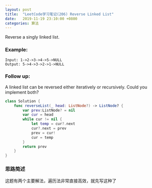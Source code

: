 ```yaml
---
layout: post
title:  "LeetCode学习笔记(206) Reverse Linked List"
date:   2019-11-19 23:10:00 +0800
categories: 算法
---
```


Reverse a singly linked list.

### Example:

```
Input: 1->2->3->4->5->NULL
Output: 5->4->3->2->1->NULL
```

### Follow up:

A linked list can be reversed either iteratively or recursively. Could you implement both?

```swift
class Solution {
    func reverseList(_ head: ListNode?) -> ListNode? {
        var prev:ListNode? = nil
        var cur = head
        while cur != nil {
            let temp = cur?.next
            cur?.next = prev
            prev = cur!
            cur = temp
        }
        return prev
    }
}
```

### 思路简述

这题有两个主要解法，遍历法非常直接高效，就先写这种了